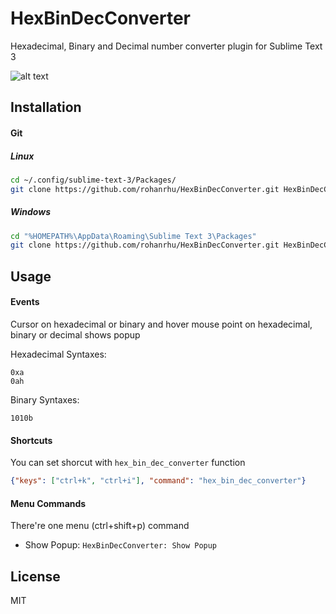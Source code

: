 # HexBinDecConverter
Hexadecimal, Binary and Decimal number converter plugin for Sublime Text 3

![alt text](http://oguzhaneroglu.com/static/images/hexbindecconverter.jpg "Hex/Bin/Dec number converter plugin for Sublime Text 3")

## Installation

#### Git

##### Linux
```bash
cd ~/.config/sublime-text-3/Packages/
git clone https://github.com/rohanrhu/HexBinDecConverter.git HexBinDecConverter
```

##### Windows

```bash
cd "%HOMEPATH%\AppData\Roaming\Sublime Text 3\Packages"
git clone https://github.com/rohanrhu/HexBinDecConverter.git HexBinDecConverter
```

## Usage

#### Events
Cursor on hexadecimal or binary and hover mouse point on hexadecimal, binary or decimal shows popup

Hexadecimal Syntaxes:
```assembly
0xa
0ah
```

Binary Syntaxes:
```assembly
1010b
```

#### Shortcuts
You can set shorcut with `hex_bin_dec_converter` function
```json
{"keys": ["ctrl+k", "ctrl+i"], "command": "hex_bin_dec_converter"}
```

#### Menu Commands
There're one menu (ctrl+shift+p) command

- Show Popup: `HexBinDecConverter: Show Popup`

## License
MIT
